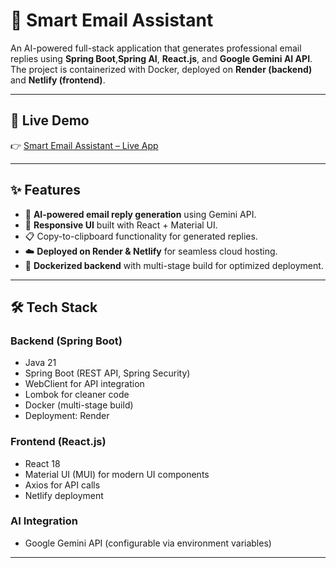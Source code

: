 # 📧 Smart Email Assistant  

An AI-powered full-stack application that generates professional email replies using **Spring Boot**,**Spring AI**, **React.js**, and **Google Gemini AI API**.  
The project is containerized with Docker, deployed on **Render (backend)** and **Netlify (frontend)**.  

---

## 🚀 Live Demo  
👉 [Smart Email Assistant – Live App](https://graceful-taiyaki-d75bd0.netlify.app)  

---

## ✨ Features    
- 🤖 **AI-powered email reply generation** using Gemini API.  
- 🎨 **Responsive UI** built with React + Material UI.  
- 📋 Copy-to-clipboard functionality for generated replies.  
- ☁️ **Deployed on Render & Netlify** for seamless cloud hosting.  
- 🐳 **Dockerized backend** with multi-stage build for optimized deployment.  

---

## 🛠️ Tech Stack  

### Backend (Spring Boot)  
- Java 21  
- Spring Boot (REST API, Spring Security)  
- WebClient for API integration  
- Lombok for cleaner code  
- Docker (multi-stage build)  
- Deployment: Render  

### Frontend (React.js)  
- React 18  
- Material UI (MUI) for modern UI components  
- Axios for API calls  
- Netlify deployment  

### AI Integration  
- Google Gemini API (configurable via environment variables)  

---

